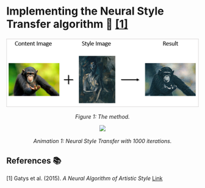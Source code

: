 # Implementing the Neural Style Transfer algorithm :art: [[1]](#1)
<p align="center">
  <img src="images/process.png" width="800" />
</p>
<p align="center">
    <em>Figure 1: The method.</em>
</p>


<p align="center">
  <img src="images/nst.gif" width="400" />
</p>
<p align="center">
    <em>Animation 1: Neural Style Transfer with 1000 iterations.</em>
</p>




## References :books:
<a id="1">[1]</a> 
Gatys et al. (2015). 
_A Neural Algorithm of Artistic Style_
[Link](https://arxiv.org/abs/1508.06576)

